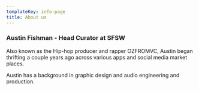 ```yaml
---
templateKey: info-page
title: About us
---
```

### Austin Fishman - Head Curator at SFSW

Also known as the Hip-hop producer and rapper OZFROMVC, Austin began thrifting a couple years ago across various apps and social media market places. 

Austin has a background in graphic design and audio engineering and production.